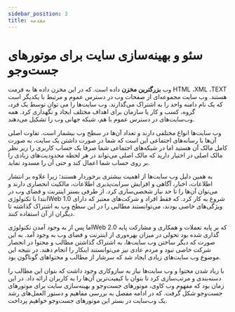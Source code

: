 ```yaml
---
sidebar_position: 3
title: مقدمه
---
```


# سئو و بهینه‌سازی سایت برای موتورهای جست‌وجو

وب **بزرگترین مخزن** داده است. که در این مخزن داده ها به فرمت HTML ،XML ،TEXT هستند. وب سایت مجموعه‌ای از صفحات وب در دسترس عموم و مرتبط با یکدیگر است که یک نام دامنه واحد را به اشتراک می‌گذارند. وب سایت‌ها را می توان توسط یک فرد، گروه، کسب و کار یا سازمان برای اهداف مختلف ایجاد و نگهداری کرد. همه وب‌سایت‌های در دسترس عموم با هم، شبکه جهانی وب را تشکیل می‌دهند.

وب سایت‌ها انواع مختلفی دارند و تعداد آن‌ها در سطح وب بیشمار است. تفاوت اصلی آن‌ها با رسانه‌های اجتماعی این است که شما در صورت داشتن یک سایت، به صورت کامل مالک آن هستید اما در شبکه‌های اجتماعی شما صرفا یک حساب کاربری را زیر نظر مالک اصلی در اختیار دارید که مالک اصلی می‌تواند در هر لحظه محدودیت‌های زیادی را بر روی حساب شما اعمال کند و حتی آن را مسدود نماید.

به همین دلیل وب سایت‌ها از اهمیت بیشتری برخوردار هستند؛ زیرا علاوه بر انتشار اطلاعات، اخبار، آگاهی و افزایش سرایت‌پذیری اطلاعات، مالکیت انحصاری دارند و می‌توان آن‌ها را تا حد نیاز شخصی‌سازی کرد. از طرفی بستر اینترنت و فضای وب در ابتدا با تکنولوژیWeb 1.0 شروع به کار کرد. که فقط افراد و شرکت‌های معتبر که دارای ویژگی‌های خاصی بودند، می‌توانستند مطالبی را در این سطح وب به اشتراک گذاشته تا دیگران از آن استفاده کنند.

اما پس از به وجود آمدن تکنولوژیWeb 2.0 که بر پایه تعملات و همکاری و مشارکت پایه گذاری شده بود تحولی در میزان بهره‌وری از اینترنت و فضای وب به وجود آمد. به این صورت که دیگر ساختن وب سایت‌ها، به اشتراک گذاشتن مطالب و محتوا در انحصار شرکت خاصی نبود و مردم عادی نیز می‌توانستند اینکار را انجام دهند. در نتیجه این موضوع وب سایت‌های زیادی ایجاد شد که سرشار از مطالب و محتواهای گوناگون بود.

با زیاد شدن محتوا و وب سایت‌ها نیاز به سازوکاری وجود داشت که بتوان این مطالب را دسته‌بندی و مرتب‌سازی کرد تا بتوان با کیفیت‌ترین آن‌ها را به کاربران ارائه داد. در این زمان بود که مفهوم وب کاوی، موتورهای جست‌و‌جو و بهینه‌سازی سایت برای موتورهای جست‌وجو شکل گرفت. که در ادامه مفصل به بررسی مفاهیم و دستور العمل‌های رشد یک وب‌سایت در بستر این موتورهای جست‌وجو خواهیم پرداخت.
